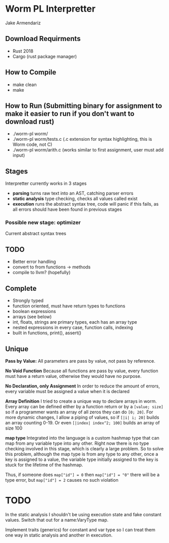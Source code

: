 # Worm PL Interpretter
Jake Armendariz

## Download Requirments
- Rust 2018
- Cargo (rust package manager)

## How to Compile
- make clean
- make

## How to Run (Submitting binary for assignment to make it easier to run if you don't want to download rust)
- ./worm-pl worm/<wormfile>
- ./worm-pl worm/tests.c (.c extension for syntax highlighting, this is Worm code, not C)
- ./worm-pl worm/arith.c (works similar to first assignment, user must add input)

## Stages
Interpretter currently works in 3 stages
- **parsing** turns raw text into an AST, catching parser errors
- **static analysis** type checking, checks all values called exist
- **execution** runs the abstract syntax tree, code will panic if this fails, as all errors should have been found in previous stages

### Possible new stage: optimizer
Current abstract syntax trees

## TODO
- Better error handling
- convert to from functions -> methods
- compile to llvm? (hopefully)

## Complete
- Strongly typed
- function oriented, must have return types to functions
- boolean expressions
- arrays (see below)
- int, floats, strings are primary types, each has an array type
- nested expressions in every case, function calls, indexing
- built in functions, print(), assert()

## Unique
**Pass by Value:** All parameters are pass by value, not pass by reference. 

**No Void Function** Because all functions are pass by value, every function must have a return value, otherwise they would have no purpose.

**No Declaration, only Assignment** In order to reduce the amount of errors, every variable must be assigned a value when it is declared

**Array Definition** I tried to create a unique way to declare arrays in worm. Every array can be defined either by a function return or by a `[value; size]` so if a programmer wants an array of all zeros they can do `[0; 20]`. For more dynamic changes, I allow a piping of values, so if `[|i| i; 20]` builds an array counting 0-19. Or even `[|index| index^2; 100]` builds an array of size 100

**map type** Integrated into the language is a custom hashmap type that can map from any variable type into any other. Right now there is no type checking involved in this stage, which is clearly a large problem. So to solve this problem, although the map type is from any type to any other, once a key is assigned to a value, the variable type initially assigned to the key is stuck for the lifetime of the hashmap.

Thus, if someone does `map["id"] = 0` then `map["id"] = "0"` there will be a type error, but `map["id"] = 2` causes no such violation


# TODO
In the static analysis I shouldn't be using execution state and fake constant values. Switch that out for a name:VaryType map.

Implement traits (generics) for constant and var type so I can treat them one way in static analysis and another in execution.